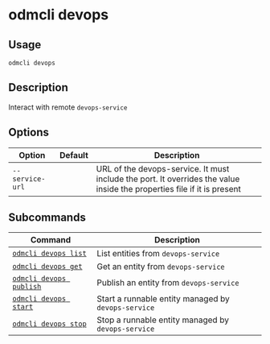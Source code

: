 # odmcli devops

## Usage

`odmcli devops`

## Description

Interact with remote `devops-service`

## Options

Option|Default|Description
-------|----------|-------
`--service-url`||URL of the devops-service. It must include the port. It overrides the value inside the properties file if it is present

## Subcommands

Command|Description
-------|----------
[`odmcli devops list`](cmd-devops-list.md)|List entities from `devops-service`
[`odmcli devops get`](cmd-devops-get.md)|Get an entity from `devops-service`
[`odmcli devops publish`](cmd-devops-publish.md)|Publish an entity from `devops-service`
[`odmcli devops start`](cmd-devops-start.md)|Start a runnable entity managed by `devops-service`
[`odmcli devops stop`](cmd-devops-stop.md)|Stop a runnable entity managed by `devops-service`

